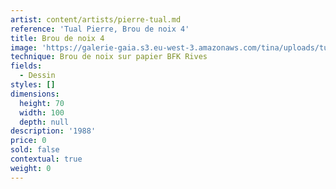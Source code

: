 ```yaml
---
artist: content/artists/pierre-tual.md
reference: 'Tual Pierre, Brou de noix 4'
title: Brou de noix 4
image: 'https://galerie-gaia.s3.eu-west-3.amazonaws.com/tina/uploads/tual-pierre/galerie-gaia-pierre-tual-brou de noix 4.jpg'
technique: Brou de noix sur papier BFK Rives
fields:
  - Dessin
styles: []
dimensions:
  height: 70
  width: 100
  depth: null
description: '1988'
price: 0
sold: false
contextual: true
weight: 0
---
```


